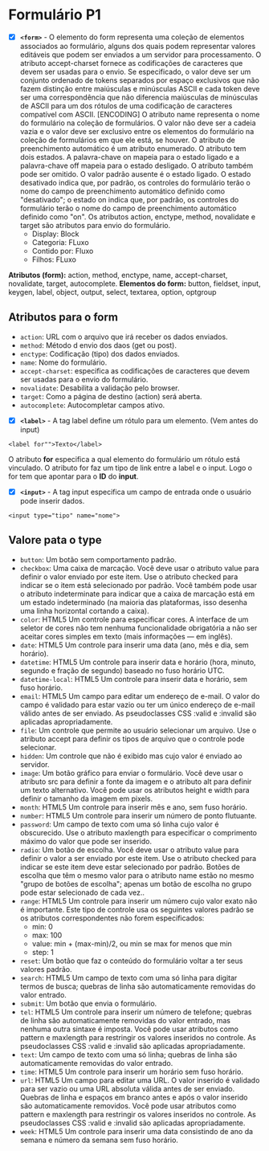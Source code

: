 # Formulário P1

- [X] **`<form>`** - O elemento do form representa uma coleção de elementos associados ao formulário, alguns dos quais podem representar valores editáveis ​​que podem ser enviados a um servidor para processamento. O atributo accept-charset fornece as codificações de caracteres que devem ser usadas para o envio. Se especificado, o valor deve ser um conjunto ordenado de tokens separados por espaço exclusivos que não fazem distinção entre maiúsculas e minúsculas ASCII e cada token deve ser uma correspondência que não diferencia maiúsculas de minúsculas de ASCII para um dos rótulos de uma codificação de caracteres compatível com ASCII. [ENCODING] O atributo name representa o nome do formulário na coleção de formulários. O valor não deve ser a cadeia vazia e o valor deve ser exclusivo entre os elementos do formulário na coleção de formulários em que ele está, se houver. O atributo de preenchimento automático é um atributo enumerado. O atributo tem dois estados. A palavra-chave on mapeia para o estado ligado e a palavra-chave off mapeia para o estado desligado. O atributo também pode ser omitido. O valor padrão ausente é o estado ligado. O estado desativado indica que, por padrão, os controles do formulário terão o nome do campo de preenchimento automático definido como "desativado"; o estado on indica que, por padrão, os controles do formulário terão o nome do campo de preenchimento automático definido como "on". Os atributos action, enctype, method, novalidate e target são atributos para envio do formulário.
  - Display: Block
  - Categoria: FLuxo
  - Contido por: Fluxo
  - Filhos: FLuxo

**Atributos (form):** action, method, enctype, name, accept-charset, novalidate, target, autocomplete.
**Elementos do form:** button, fieldset, input, keygen, label, object, output, select, textarea, option, optgroup

## Atributos para o form

- `action`: URL com o arquivo que irá receber os dados enviados.
- `method`: Método d envio dos daos (get ou post).
- `enctype`: Codificação (tipo) dos dados enviados.
- `name`: Nome do formulário.
- `accept-charset`: especifica as codificações de caracteres que devem ser usadas para o envio do formulário.
- `novalidate`: Desabilita a validação pelo browser.
- `target`: Como a página de destino (action) será aberta.
- `autocomplete`: Autocompletar campos ativo.

- [X] **`<label>`** - A tag label define um rótulo para um elemento. (Vem antes do input)

```
<label for"">Texto</label>
```

O atributo **for** especifica a qual elemento do formulário um rótulo está vinculado.
O atributo for faz um tipo de link entre a label e o input. Logo o for tem que apontar para o **ID** do **input**.

- [X] **`<input>`** - A tag input especifica um campo de entrada onde o usuário pode inserir dados.

```
<input type="tipo" name="nome">
```

## Valore pata o type

- `button`: Um botão sem comportamento padrão.
- `checkbox`: Uma caixa de marcação. Você deve usar o atributo value para definir o valor enviado por este item. Use o atributo checked para indicar se o item está selecionado por padrão. Você também pode usar o atributo indeterminate para indicar que a caixa de marcação está em um estado indeterminado (na maioria das plataformas, isso desenha uma linha horizontal cortando a caixa).
- `color`: HTML5 Um controle para especificar cores. A interface de um seletor de cores não tem nenhuma funcionalidade obrigatória a não ser aceitar cores simples em texto (mais informações — em inglês).
- `date`: HTML5 Um controle para inserir uma data (ano, mês e dia, sem horário).
- `datetime`: HTML5 Um controle para inserir data e horário (hora, minuto, segundo e fração de segundo) baseado no fuso horário UTC.
- `datetime-local`: HTML5 Um controle para inserir data e horário, sem fuso horário.
- `email`: HTML5 Um campo para editar um endereço de e-mail. O valor do campo é validado para estar vazio ou ter um único endereço de e-mail válido antes de ser enviado. As pseudoclasses CSS :valid e :invalid são aplicadas apropriadamente.
- `file`: Um controle que permite ao usuário selecionar um arquivo. Use o atributo accept para definir os tipos de arquivo que o controle pode selecionar.
- `hidden`: Um controle que não é exibido mas cujo valor é enviado ao servidor.
- `image`: Um botão gráfico para enviar o formulário. Você deve usar o atributo src para definir a fonte da imagem e o atributo alt para definir um texto alternativo. Você pode usar os atributos height e width para definir o tamanho da imagem em pixels.
- `month`: HTML5 Um controle para inserir mês e ano, sem fuso horário.
- `number`: HTML5 Um controle para inserir um número de ponto flutuante.
- `password`: Um campo de texto com uma só linha cujo valor é obscurecido. Use o atributo maxlength para especificar o comprimento máximo do valor que pode ser inserido.
- `radio`: Um botão de escolha. Você deve usar o atributo value para definir o valor a ser enviado por este item. Use o atributo checked para indicar se este item deve estar selecionado por padrão. Botões de escolha que têm o mesmo valor para o atributo name estão no mesmo "grupo de botões de escolha"; apenas um botão de escolha no grupo pode estar selecionado de cada vez..
- `range`: HTML5 Um controle para inserir um número cujo valor exato não é importante. Este tipo de controle usa os seguintes valores padrão se os atributos correspondentes não forem especificados:
  - min: 0
  - max: 100
  - value: min + (max-min)/2, ou min se max for menos que min
  - step: 1
- `reset`: Um botão que faz o conteúdo do formulário voltar a ter seus valores padrão.
- `search`: HTML5 Um campo de texto com uma só linha para digitar termos de busca; quebras de linha são automaticamente removidas do valor entrado.
- `submit`: Um botão que envia o formulário.
- `tel`: HTML5 Um controle para inserir um número de telefone; quebras de linha são automaticamente removidas do valor entrado, mas nenhuma outra sintaxe é imposta. Você pode usar atributos como pattern e maxlength para restringir os valores inseridos no controle. As pseudoclasses CSS :valid e :invalid são aplicadas apropriadamente.
- `text`: Um campo de texto com uma só linha; quebras de linha são automaticamente removidas do valor entrado.
- `time`: HTML5 Um controle para inserir um horário sem fuso horário.
- `url`: HTML5 Um campo para editar uma URL. O valor inserido é validado para ser vazio ou uma URL absoluta válida antes de ser enviado. Quebras de linha e espaços em branco antes e após o valor inserido são automaticamente removidos. Você pode usar atributos como pattern e maxlength para restringir os valores inseridos no controle. As pseudoclasses CSS :valid e :invalid são aplicadas apropriadamente.
- `week`: HTML5 Um controle para inserir uma data consistindo de ano da semana e número da semana sem fuso horário.
